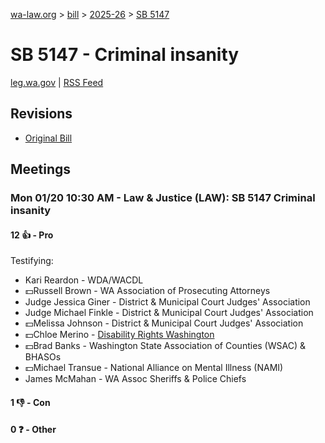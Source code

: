 [wa-law.org](/) > [bill](/bill/) > [2025-26](/bill/2025-26/) > [SB 5147](/bill/2025-26/sb/5147/)

# SB 5147 - Criminal insanity
[leg.wa.gov](https://app.leg.wa.gov/billsummary?BillNumber=5147&Year=2025&Initiative=false) | [RSS Feed](./rss.xml)

## Revisions
* [Original Bill](1/)

## Meetings
### Mon 01/20 10:30 AM - Law & Justice (LAW): SB 5147 Criminal insanity
#### 12 👍 - Pro
Testifying:
* Kari Reardon - WDA/WACDL
* 💵Russell Brown - WA Association of Prosecuting Attorneys
* Judge Jessica Giner - District & Municipal Court Judges' Association
* Judge Michael Finkle - District & Municipal Court Judges' Association
* 💵Melissa Johnson - District & Municipal Court Judges' Association
* 💵Chloe Merino - [Disability Rights Washington](/org/disability_rights_washington/)
* 💵Brad Banks - Washington State Association of Counties (WSAC) & BHASOs
* 💵Michael Transue - National Alliance on Mental Illness (NAMI)
* James McMahan - WA Assoc Sheriffs & Police Chiefs

#### 1 👎 - Con

#### 0 ❓ - Other

